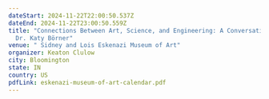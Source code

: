```yaml
---
dateStart: 2024-11-22T22:00:50.537Z
dateEnd: 2024-11-22T23:00:50.559Z
title: "Connections Between Art, Science, and Engineering: A Conversation with
  Dr. Katy Börner"
venue: " Sidney and Lois Eskenazi Museum of Art"
organizer: Keaton Clulow
city: Bloomington
state: IN
country: US
pdfLink: eskenazi-museum-of-art-calendar.pdf
---
```

